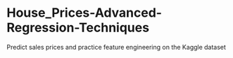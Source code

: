 # House_Prices-Advanced-Regression-Techniques
Predict sales prices and practice feature engineering on the Kaggle dataset

